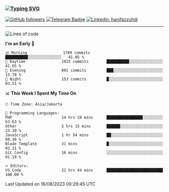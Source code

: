 ### [![Typing SVG](https://readme-typing-svg.herokuapp.com?font=lato&size=22&lines=Hi+There+👋)](https://git.io/typing-svg) 

[![GitHub followers](https://img.shields.io/github/followers/hanifazzuhdi?label=Follow&style=social)](https://github.com/hanifazzuhdi/?tab=follow) 
[![Telegram Badge](https://img.shields.io/badge/-hanif0198-blue?style=social&logo=telegram&link=https://www.t.me/hanif0198/)](https://www.t.me/hanif0198/) 
[![Linkedin: hanifazzuhdi](https://img.shields.io/badge/-hanifazzuhdi-blue?style=flat-square&logo=Linkedin&logoColor=white&link=https://www.linkedin.com/in/hanif-az-zuhdi-69688019b/)](https://www.linkedin.com/in/hanif-az-zuhdi-69688019b/) 

<hr/>

<!--START_SECTION:waka-->
![Lines of code](https://img.shields.io/badge/From%20Hello%20World%20I%27ve%20Written-28.2%20million%20lines%20of%20code-blue)

**I'm an Early 🐤** 

```text
🌞 Morning                1789 commits        ██████████░░░░░░░░░░░░░░░   41.05 % 
🌆 Daytime                1815 commits        ██████████░░░░░░░░░░░░░░░   41.65 % 
🌃 Evening                601 commits         ███░░░░░░░░░░░░░░░░░░░░░░   13.79 % 
🌙 Night                  153 commits         █░░░░░░░░░░░░░░░░░░░░░░░░   03.51 % 
```


📊 **This Week I Spent My Time On** 

```text
🕑︎ Time Zone: Asia/Jakarta

💬 Programming Languages: 
PHP                      14 hrs 28 mins      ████████████████░░░░░░░░░   63.63 % 
Other                    5 hrs 15 mins       ██████░░░░░░░░░░░░░░░░░░░   23.10 % 
JavaScript               1 hr 54 mins        ██░░░░░░░░░░░░░░░░░░░░░░░   08.36 % 
Blade Template           31 mins             █░░░░░░░░░░░░░░░░░░░░░░░░   02.31 % 
Git Config               16 mins             ░░░░░░░░░░░░░░░░░░░░░░░░░   01.19 % 

🔥 Editors: 
VS Code                  22 hrs 44 mins      █████████████████████████   100.00 % 
```


 Last Updated on 16/08/2023 00:29:45 UTC
<!--END_SECTION:waka-->
